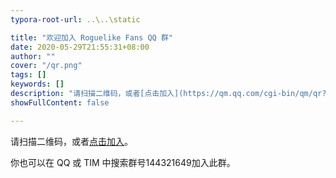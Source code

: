 ```yaml
---
typora-root-url: ..\..\static

title: "欢迎加入 Roguelike Fans QQ 群"
date: 2020-05-29T21:55:31+08:00
author: ""
cover: "/qr.png"
tags: []
keywords: []
description: "请扫描二维码，或者[点击加入](https://qm.qq.com/cgi-bin/qm/qr?k=bFZjTLCoJ_2Y1SESMbUxIc4kJI7fd4Dv&authKey=IRxGU2z2V9qY7KxLIe6ouHGwwcZhMK7dqj+9VUmP6FEOMQ28fjE3Y1lJYYcfYqTT&noverify=0)。你也可以在 QQ 或 TIM 中搜索群号144321649加入此群。"
showFullContent: false

---
```


请扫描二维码，或者[点击加入](https://qm.qq.com/cgi-bin/qm/qr?k=bFZjTLCoJ_2Y1SESMbUxIc4kJI7fd4Dv&authKey=IRxGU2z2V9qY7KxLIe6ouHGwwcZhMK7dqj+9VUmP6FEOMQ28fjE3Y1lJYYcfYqTT&noverify=0)。

你也可以在 QQ 或 TIM 中搜索群号144321649加入此群。